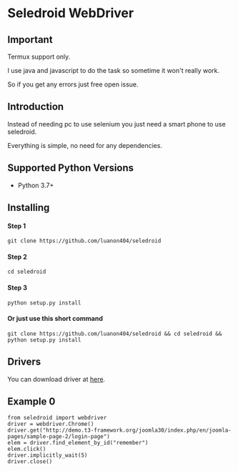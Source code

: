 Seledroid WebDriver
======================

Important
---------

Termux support only.

I use java and javascript to do the task so sometime it won't really work.

So if you get any errors just free open issue.

Introduction
------------

Instead of needing pc to use selenium you just need a smart phone to use seledroid.

Everything is simple, no need for any dependencies.

Supported Python Versions
-------------------------

* Python 3.7+

Installing
----------

#### Step 1

``` git clone https://github.com/luanon404/seledroid ```

#### Step 2

``` cd seledroid ```

#### Step 3

``` python setup.py install ```

#### Or just use this short command

``` git clone https://github.com/luanon404/seledroid && cd seledroid && python setup.py install ```

Drivers
-------

You can download driver at [here](https://github.com/luanon404/seledroid-drivers).

Example 0
---------

```
from seledroid import webdriver
driver = webdriver.Chrome()
driver.get("http://demo.t3-framework.org/joomla30/index.php/en/joomla-pages/sample-page-2/login-page")
elem = driver.find_element_by_id("remember")
elem.click()
driver.implicitly_wait(5)
driver.close()
```


